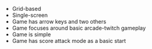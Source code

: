 
+ Grid-based
+ Single-screen
+ Game has arrow keys and two others
+ Game focuses around basic arcade-twitch gameplay
+ Game is simple
+ Game has score attack mode as a basic start
